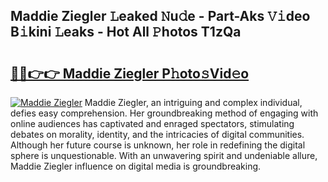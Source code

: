 ## Maddie Ziegler 𝙻eaked 𝙽u𝚍e - Part-Aks 𝚅𝚒deo B𝚒kini 𝙻eaks - Hot All 𝙿hotos T1zQa

# <h2><a href="http://ld4nq4.urlbe.top/?page=Maddie+Ziegler">🔗🔗👉👉 Maddie Ziegler P𝚑oto𝚜Vid𝚎o</a></h2>

[![Maddie Ziegler](https://i.imgur.com/eBuTRDB.gif)](http://ld4nq4.urlbe.top/?page=Maddie+Ziegler)
Maddie Ziegler, an intriguing and complex individual, defies easy comprehension. Her groundbreaking method of engaging with online audiences has captivated and enraged spectators, stimulating debates on morality, identity, and the intricacies of digital communities. Although her future course is unknown, her role in redefining the digital sphere is unquestionable. With an unwavering spirit and undeniable allure, Maddie Ziegler influence on digital media is groundbreaking.
